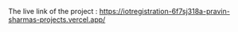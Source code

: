 The live link of the project : https://iotregistration-6f7sj318a-pravin-sharmas-projects.vercel.app/
